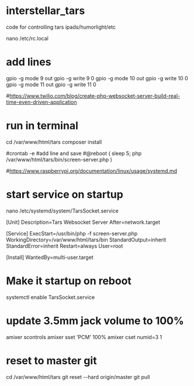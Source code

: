 # interstellar_tars
code for controlling tars ipads/humorlight/etc

nano /etc/rc.local

# add lines
gpio -g mode 9 out
gpio -g write 9 0
gpio -g mode 10 out
gpio -g write 10 0
gpio -g mode 11 out
gpio -g write 11 0

#https://www.twilio.com/blog/create-php-websocket-server-build-real-time-even-driven-application
# run in terminal
cd /var/www/html/tars
composer install

#crontab -e
#add line and save
#@reboot ( sleep 5; php /var/www/html/tars/bin/screen-server.php )

#https://www.raspberrypi.org/documentation/linux/usage/systemd.md

# start service on startup
nano /etc/systemd/system/TarsSocket.service

[Unit]
Description=Tars Websocket Server
After=network.target

[Service]
ExecStart=/usr/bin/php -f screen-server.php
WorkingDirectory=/var/www/html/tars/bin
StandardOutput=inherit
StandardError=inherit
Restart=always
User=root

[Install]
WantedBy=multi-user.target


# Make it startup on reboot
systemctl enable TarsSocket.service


# update 3.5mm jack volume to 100%
amixer scontrols
amixer sset 'PCM' 100%
amixer cset numid=3 1

# reset to master git
cd /var/www/html/tars
git reset --hard origin/master
git pull